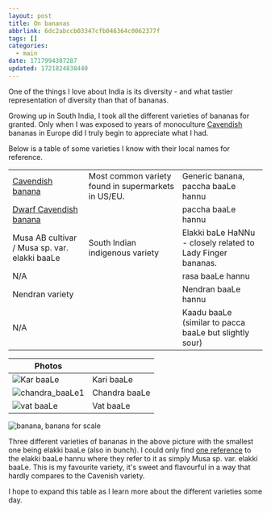 ```yaml
---
layout: post
title: On bananas
abbrlink: 6dc2abccb03347cfb046364c0062377f
tags: []
categories:
  - main
date: 1717994307287
updated: 1721824838440
---
```


One of the things I love about India is its diversity - and what tastier representation of diversity than that of bananas.

Growing up in South India, I took all the different varieties of bananas for granted. Only when I was exposed to years of monoculture [Cavendish](https://en.wikipedia.org/wiki/Cavendish_banana) bananas in Europe did I truly begin to appreciate what I had.

Below is a table of some varieties I know with their local names for reference.

|                                                                                |                                                     |                                                             |
| ------------------------------------------------------------------------------ | --------------------------------------------------- | ----------------------------------------------------------- |
| [Cavendish banana](https://en.wikipedia.org/wiki/Cavendish_banana)             | Most common variety found in supermarkets in US/EU. | Generic banana, paccha baaLe hannu                          |
| [Dwarf Cavendish banana](https://en.wikipedia.org/wiki/Dwarf_Cavendish_banana) |                                                     | paccha baaLe hannu                                          |
| Musa AB cultivar / Musa sp. var. elakki baaLe                                  | South Indian indigenous variety                     | Elakki baLe HaNNu - closely related to Lady Finger bananas. |
| N/A                                                                            |                                                     | rasa baaLe hannu                                            |
| Nendran variety                                                                |                                                     | Nendran baaLe hannu                                         |
| N/A                                                                            |                                                     | Kaadu baaLe (similar to pacca baaLe but slightly sour)      |

| Photos                                                           |               |
| ---------------------------------------------------------------- | ------------- |
| ![Kar baaLe](https://i.ibb.co/MSt4zN8/kar-baa-Le.jpg)            | Kari baaLe    |
| ![chandra\_baaLe1](https://i.ibb.co/pZhmndM/chandra-baa-Le1.jpg) | Chandra baaLe |
| ![vat baaLe](https://i.ibb.co/WznMZmx/vat-baa-Le.jpg)            | Vat baaLe     |

![banana, banana for scale](https://i.ibb.co/ggJcZBd/bananas.jpg)

Three different varieties of bananas in the above picture with the smallest one being elakki baaLe (also in bunch). I could only find [one reference](https://pubmed.ncbi.nlm.nih.gov/21476022/) to the elakki baaLe hannu where they refer to it as simply Musa sp. var. elakki baaLe. This is my favourite variety, it's sweet and flavourful in a way that hardly compares to the Cavenish variety.

I hope to expand this table as I learn more about the different varieties some day.

